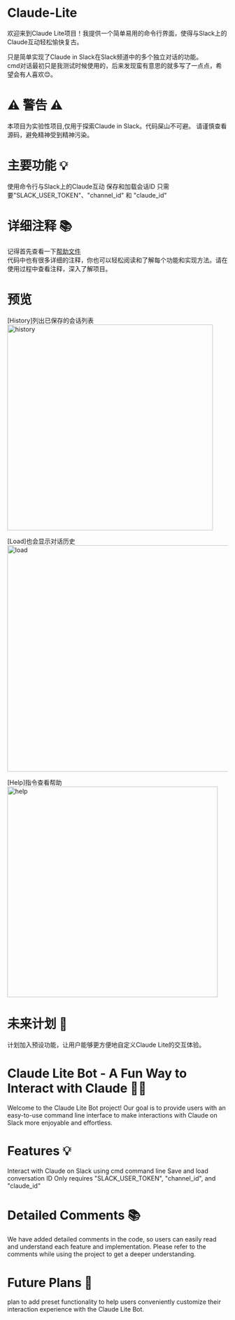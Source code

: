 # Claude-Lite
欢迎来到Claude Lite项目！我提供一个简单易用的命令行界面，使得与Slack上的Claude互动轻松愉快复古。<br>

只是简单实现了Claude in Slack在Slack频道中的多个独立对话的功能。<br>
cmd对话最初只是我测试时候使用的，后来发现蛮有意思的就多写了一点点，希望会有人喜欢😊。

# ⚠️ 警告 ⚠️
本项目为实验性项目,仅用于探索Claude in Slack。代码屎山不可避。 请谨慎查看源码，避免精神受到精神污染。

# 主要功能 💡
使用命令行与Slack上的Claude互动
保存和加载会话ID
只需要"SLACK_USER_TOKEN"、"channel_id" 和 "claude_id"

# 详细注释 📚
记得首先查看一下[帮助文件](https://github.com/BlackPinkiller/Claude-Lite/blob/main/Claude%E6%95%99%E7%A8%8B%EF%BC%88%E5%BF%85%E8%AF%BB%EF%BC%81%EF%BC%89.pdf)<br>
代码中也有很多详细的注释，你也可以轻松阅读和了解每个功能和实现方法。请在使用过程中查看注释，深入了解项目。

# 预览
[History]列出已保存的会话列表<br>
<img width="470" alt="history" src="https://user-images.githubusercontent.com/106259454/236685804-2f5c32b3-c2d8-422f-a08b-cbf46c4b37af.png">

[Load]也会显示对话历史<br>
<img width="517" alt="load" src="https://user-images.githubusercontent.com/106259454/236685743-37405ec6-e376-49a3-8e51-30b6472f527d.png">

[Help]指令查看帮助<br>
<img width="481" alt="help" src="https://user-images.githubusercontent.com/106259454/236685843-d5e501a7-cabd-462e-bec9-a060f31de4e9.png">

# 未来计划 🚀
计划加入预设功能，让用户能够更方便地自定义Claude Lite的交互体验。




# Claude Lite Bot - A Fun Way to Interact with Claude 🎉🤖
Welcome to the Claude Lite Bot project! Our goal is to provide users with an easy-to-use command line interface to make interactions with Claude on Slack more enjoyable and effortless.

# Features 💡
Interact with Claude on Slack using cmd command line
Save and load conversation ID
Only requires "SLACK_USER_TOKEN", "channel_id", and "claude_id"
# Detailed Comments 📚
We have added detailed comments in the code, so users can easily read and understand each feature and implementation. Please refer to the comments while using the project to get a deeper understanding.

# Future Plans 🚀
plan to add preset functionality to help users conveniently customize their interaction experience with the Claude Lite Bot.
